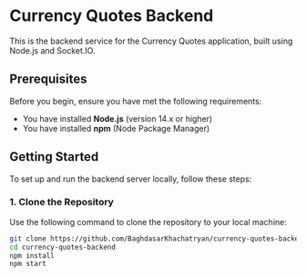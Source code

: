 # Currency Quotes Backend

This is the backend service for the Currency Quotes application, built using Node.js and Socket.IO.

## Prerequisites

Before you begin, ensure you have met the following requirements:

- You have installed **Node.js** (version 14.x or higher)
- You have installed **npm** (Node Package Manager)

## Getting Started

To set up and run the backend server locally, follow these steps:

### 1. Clone the Repository

Use the following command to clone the repository to your local machine:

```bash
git clone https://github.com/BaghdasarKhachatryan/currency-quotes-backend.git
cd currency-quotes-backend
npm install
npm start
```
